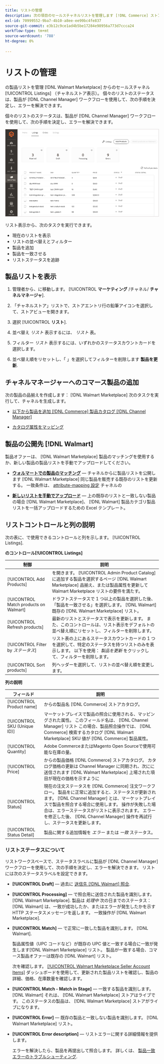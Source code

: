 ```yaml
---
title: リストの管理
description: 次の項目のセールスチャネルリストを管理します [!DNL Commerce] ストアを Channel Manager(Adobe CommerceとMagento Open Source) で保存します。
exl-id: 70999552-9ba7-4b10-a8ee-ee99bc4fe837
source-git-commit: e3b12c9ce1ad4b5be17284e98956a773d7ccca24
workflow-type: tm+mt
source-wordcount: '788'
ht-degree: 0%

---
```


# リストの管理

の製品リストを管理 [!DNL Walmart Marketplace] からのセールスチャネル [!UICONTROL Listings] （チャネルストア表示）。 個々のリストのステータスは、製品が [!DNL Channel Manager] ワークフローを使用して、次の手順を決定し、エラーを解決できます。

個々のリストのステータスは、製品が [!DNL Channel Manager] ワークフローを使用して、次の手順を決定し、エラーを解決できます。

![接続されたセールスチャネルのリストページ](assets/product-listing-landing.png)

リスト表示から、次のタスクを実行できます。

* 現在のリストを表示
* リストの並べ替えとフィルター
* 製品を追加
* 製品を一致させる
* リストステータスを追跡

## 製品リストを表示

1. 管理者から、に移動します。 [!UICONTROL **マーケティング** /チャネル/ **チャネルマネージャ**].

1. 「チャネルストア」リストで、ストアエントリ行の鉛筆アイコンを選択して、ストアビューを開きます。

1. 選択 [!UICONTROL **リスト**].

1. 並べ替え *リスト* 表示するには、 *リスト* 表。

1. フィルター *リスト* 表示するには、いずれかのステータスカウントカードを選択します。

1. 並べ替え順をリセットし、「 」を選択してフィルターを削除します **製品を更新**.

## チャネルマネージャーへのコマース製品の追加

次の製品の品揃えを作成します： [!DNL Walmart Marketplace] 次のタスクを実行して、チャネルを生成します。

* [以下から製品を追加 [!DNL Commerce] 製品カタログ [!DNL Channel Manager]](add-products-to-channel-store.md)

* [カタログ属性をマッピング](map-catalog-attributes.md#configure-product-attribute-settings)

## 製品の公開先 [!DNL Walmart]

製品オファーは、 [!DNL Walmart Marketplace] 製品のマッチングを使用するか、新しい製品の製品リストを手動でアップロードしてください。

* **[ウォルマートでの製品のマッチング](publish-listings-to-marketplace.md)** — チャネルからに製品リストを公開します [!DNL Walmart Marketplace] 同じ製品を販売する既存のリストを更新する。 一致条件は、 [attribute-mapping 設定](map-catalog-attributes.md) チャネルの

* **[新しいリストを手動でアップロード](publish-listings-to-marketplace.md#upload-new-product-listings)** — 上の既存のリストと一致しない製品の場合 [!DNL Walmart Marketplace]、 [!DNL Walmart] 製品カテゴリ製品リストを一括アップロードするための Excel テンプレート。

## リストコントロールと列の説明

次の表に、で使用できるコントロールと列を示します。 [!UICONTROL Listings].

**のコントロール[!UICONTROL Listings]**

| **制御** | **説明** |
|----------------------------------------|--------------------------------------------------------------------------------------------------------------------------------------------------------------------------------------------------------------|
| [!UICONTROL Add Products] | を開きます。 [!UICONTROL Admin Product Catalog] に追加する製品を選択するページ [!DNL Walmart Marketplace] 品揃え、または製品属性を更新して Walmart Marketplace リストの要件を満たす。 |
| [!UICONTROL Match products on Walmart] | ドラフトステータスで 1 つ以上の製品を選択した後、「製品を一致させる」を選択します。 [!DNL Walmart] 既存の [!DNL Walmart Marketplace] リスト。 |
| [!UICONTROL Refresh products] | 最新のリストとステータスで表示を更新します。 また、このコントロールは、リスト表示をデフォルトの並べ替え順にリセットし、フィルターを削除します。 |
| [!UICONTROL Filter by *ステータス*] | リスト表の上にあるステータスカウントカードの 1 つを選択して、特定のステータスを持つリストのみを表示します。 以下を使用： *製品を更新* をクリックして、フィルターを削除します。 |
| [!UICONTROL Sort products] | 列ヘッダーを選択して、リストの並べ替え順を変更します。 |


**列の説明**

| **フィールド** | **説明** |
|------------------------------|-----------------------------------------------------------------------------------------------------------------------------------------------------------------------------------------------------------------------------------------------------------------------------------------------------------------------------------------------------------------------------------------------------------------------|
| [!UICONTROL Product name] | からの製品名 [!DNL Commerce] ストアカタログ。 |
| [!UICONTROL SKU (Unique ID)] | マーケットプレイスで製品の照合に使用される、マッピングされた属性。 このフィールド名は、 [!DNL Channel Manager] リスト この場合、製品照合操作では、 [!DNL Commerce] 検索するカタログ [!DNL Walmart Marketplace]  SKU 値が [!DNL Commerce] 製品属性。 |
| [!UICONTROL  Quantity] | Adobe CommerceまたはMagento Open Sourceで使用可能な在庫の量。 |
| [!UICONTROL Price] | からの製品価格 [!DNL Commerce] ストアカタログ。 カタログ価格の更新は Channel Manager に同期され、次にに送信されます [!DNL Walmart Marketplace]  上場された項目が現在の価格を示すように |
| [!UICONTROL Status] | 現在の注文ステータスを [!DNL Commerce] 注文ワークフロー。 製品をに正常に追加すると、ステータスが更新されます。 [!DNL Channel Manager] とは、マーケットプレイスで製品を照合する場合に使用します。 操作が失敗した場合は、エラーステータスがリストに表示されます。 エラーを修正した後、 [!DNL Channel Manager] 操作を再試行し、ステータスを更新します。 |
| [!UICONTROL Status Detail] | 製品に関する追加情報を *エラー* または *一致* ステータス。 |

### リストステータスについて

リストワークスペースで、ステータスラベルに製品が [!DNL Channel Manager] ワークフローを使用して、次の手順を決定し、エラーを解決できます。 リストには次のステータスラベルを設定できます。

* **[!UICONTROL Draft]** — 過去に [送信先 [!DNL Walmart] 照合](publish-listings-to-marketplace.md#match-products).

* **[!UICONTROL Processing]** — で照合用に送信された製品を識別します。 [!DNL Walmart Marketplace]. 製品は *処理中* 次の日までのステータス： [!DNL Walmart] は、一致が成功したか、またはエラーが発生したかを示す HTTP ステータスメッセージを返します。 一致操作が [!DNL Walmart Marketplace].

* **[!UICONTROL Match]** — で正常に一致した製品を識別します。 [!DNL Walmart].

   製品属性値（UPC コードなど）が既存の UPC 値と一致する場合に一致が発生します[!DNL Walmart Marketplace] リスト。 製品が一致する場合、コマース製品オファーは既存の [!DNL Walmart] リスト。

   次を確認します。 [[!UICONTROL Walmart Marketplace Seller Account Items]](https://seller.walmart.com/items-and-inventory/manage-items) ダッシュボードを使用して、更新された製品リストを確認し、製品の詳細、価格、在庫数量を確認します。

* **[!UICONTROL Match - Match in Stage]** — 一致する製品を識別します。 [!DNL Walmart] それは、 [!DNL Walmart Marketplace] ストアはライブです。 このステータスの製品は、 [!DNL Walmart Marketplace] ストアがライブになります。

* **[!UICONTROL Error]** — 既存の製品と一致しない製品を識別します。 [!DNL Walmart Marketplace] リスト。

* **[!UICONTROL Error description]** — リストエラーに関する詳細情報を提供します。

   エラーを解決したら、製品を再提出して照合します。 詳しくは、 [製品一致エラーのトラブルシューティング](publish-listings-to-marketplace.md#troubleshoot-product-match-errors).
